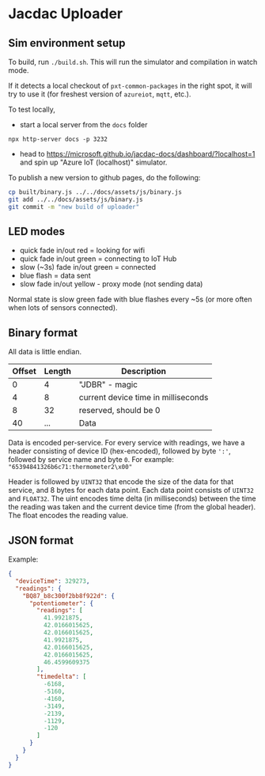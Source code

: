 # Jacdac Uploader

## Sim environment setup

To build, run `./build.sh`.
This will run the simulator and compilation in watch mode.

If it detects a local checkout of `pxt-common-packages` in the right spot, it will try to use it
(for freshest version of `azureiot`, `mqtt`, etc.).

To test locally, 

* start a local server from the `docs` folder

```
npx http-server docs -p 3232
```

* head to 
https://microsoft.github.io/jacdac-docs/dashboard/?localhost=1
and spin up "Azure IoT (localhost)" simulator.

To publish a new version to github pages, do the following:

```bash
cp built/binary.js ../../docs/assets/js/binary.js
git add ../../docs/assets/js/binary.js
git commit -m "new build of uploader"
```

## LED modes

* quick fade in/out red = looking for wifi
* quick fade in/out green = connecting to IoT Hub
* slow (~3s) fade in/out green = connected
* blue flash = data sent
* slow fade in/out yellow - proxy mode (not sending data)

Normal state is slow green fade with blue flashes every ~5s (or more often when lots of sensors connected).

## Binary format

All data is little endian.

Offset | Length | Description
-------|--------|------------------------
0      | 4      | "JDBR" - magic
4      | 8      | current device time in milliseconds
8      | 32     | reserved, should be 0
40     | ...    | Data

Data is encoded per-service. For every service with readings, we have
a header consisting of device ID (hex-encoded), followed by byte `':'`,
followed by service name and byte `0`.
For example: `"65394841326b6c71:thermometer2\x00"`

Header is followed by `UINT32` that encode the size of the data for that service,
and 8 bytes for each data point.
Each data point consists of `UINT32` and `FLOAT32`.
The uint encodes time delta (in milliseconds) between
the time the reading was taken and the current device time (from the global header).
The float encodes the reading value.

## JSON format

Example:

```json
{
  "deviceTime": 329273,
  "readings": {
    "BQ87_b8c300f2bb8f922d": {
      "potentiometer": {
        "readings": [
          41.9921875,
          42.0166015625,
          42.0166015625,
          41.9921875,
          42.0166015625,
          42.0166015625,
          46.4599609375
        ],
        "timedelta": [
          -6168,
          -5160,
          -4160,
          -3149,
          -2139,
          -1129,
          -120
        ]
      }
    }
  }
}
```
